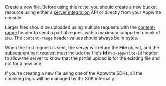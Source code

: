 Create a new file. Before using this route, you should create a new bucket resource using either a [server integration](https://appwrite.io/docs/client/storage?sdk=web-default#storageCreateFile) API or directly from your Appwrite console.

Larger files should be uploaded using multiple requests with the [content-range](https://developer.mozilla.org/en-US/docs/Web/HTTP/Headers/Content-Range) header to send a partial request with a maximum supported chunk of `5MB`. The `content-range` header values should always be in bytes.

When the first request is sent, the server will return the **File** object, and the subsequent part request must include the file's **id** in `x-appwrite-id` header to allow the server to know that the partial upload is for the existing file and not for a new one.

If you're creating a new file using one of the Appwrite SDKs, all the chunking logic will be managed by the SDK internally.
